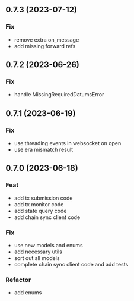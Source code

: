 ## 0.7.3 (2023-07-12)

### Fix

- remove extra on_message
- add missing forward refs

## 0.7.2 (2023-06-26)

### Fix

- handle MissingRequiredDatumsError

## 0.7.1 (2023-06-19)

### Fix

- use threading events in websocket on open
- use era mismatch result

## 0.7.0 (2023-06-18)

### Feat

- add tx submission code
- add tx monitor code
- add state query code
- add chain sync client code

### Fix

- use new models and enums
- add necessary utils
- sort out all models
- complete chain sync client code and add tests

### Refactor

- add enums

